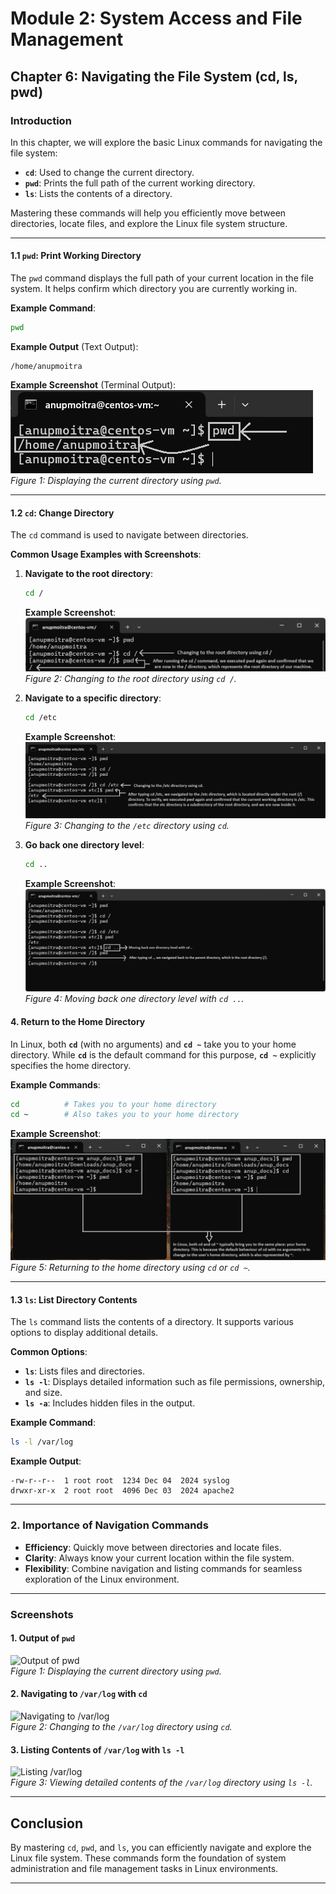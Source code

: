 # **Module 2: System Access and File Management**

## **Chapter 6: Navigating the File System (cd, ls, pwd)**

### **Introduction**  
In this chapter, we will explore the basic Linux commands for navigating the file system:  
- **`cd`**: Used to change the current directory.  
- **`pwd`**: Prints the full path of the current working directory.  
- **`ls`**: Lists the contents of a directory.  

Mastering these commands will help you efficiently move between directories, locate files, and explore the Linux file system structure.  

---

#### **1.1 `pwd`: Print Working Directory**  
The `pwd` command displays the full path of your current location in the file system. It helps confirm which directory you are currently working in.  

**Example Command**:  
```bash
pwd
```  

**Example Output** (Text Output):  
```
/home/anupmoitra
```

**Example Screenshot** (Terminal Output):  
![Output of pwd](screenshots/01-output-of-pwd.png)  
*Figure 1: Displaying the current directory using `pwd`.*

---

#### **1.2 `cd`: Change Directory**  
The `cd` command is used to navigate between directories.  

**Common Usage Examples with Screenshots**:  

1. **Navigate to the root directory**:  
   ```bash
   cd /
   ```  
   **Example Screenshot**:  
   ![Changing to root directory](screenshots/02-navigate-to-root.png)  
   *Figure 2: Changing to the root directory using `cd /`.*

2. **Navigate to a specific directory**:  
   ```bash
   cd /etc
   ```  
   **Example Screenshot**:  
   ![Changing to /etc directory](screenshots/03-navigate-to-etc.png)  
   *Figure 3: Changing to the `/etc` directory using `cd`.*

3. **Go back one directory level**:  
   ```bash
   cd ..
   ```  
   **Example Screenshot**:  
   ![Going up one level](screenshots/04-go-up-one-level.png)  
   *Figure 4: Moving back one directory level with `cd ..`.*

#### **4. Return to the Home Directory**  
In Linux, both **`cd`** (with no arguments) and **`cd ~`** take you to your home directory. While **`cd`** is the default command for this purpose, **`cd ~`** explicitly specifies the home directory.  

**Example Commands**:  
```bash
cd          # Takes you to your home directory
cd ~        # Also takes you to your home directory
```  

**Example Screenshot**:  
![Returning to the home directory](screenshots/05-return-home.png)  
*Figure 5: Returning to the home directory using `cd` or `cd ~`.*

---

#### **1.3 `ls`: List Directory Contents**  
The `ls` command lists the contents of a directory. It supports various options to display additional details.  

**Common Options**:  
- **`ls`**: Lists files and directories.  
- **`ls -l`**: Displays detailed information such as file permissions, ownership, and size.  
- **`ls -a`**: Includes hidden files in the output.  

**Example Command**:  
```bash
ls -l /var/log
```

**Example Output**:  
```
-rw-r--r--  1 root root  1234 Dec 04  2024 syslog
drwxr-xr-x  2 root root  4096 Dec 03  2024 apache2
```

---

### **2. Importance of Navigation Commands**  
- **Efficiency**: Quickly move between directories and locate files.  
- **Clarity**: Always know your current location within the file system.  
- **Flexibility**: Combine navigation and listing commands for seamless exploration of the Linux environment.  

---

### **Screenshots**  

#### **1. Output of `pwd`**  
![Output of pwd](screenshots/06-output-of-pwd.png)  
*Figure 1: Displaying the current directory using `pwd`.*

#### **2. Navigating to `/var/log` with `cd`**  
![Navigating to /var/log](screenshots/06-navigating-to-var-log.png)  
*Figure 2: Changing to the `/var/log` directory using `cd`.*

#### **3. Listing Contents of `/var/log` with `ls -l`**  
![Listing /var/log](screenshots/06-listing-var-log.png)  
*Figure 3: Viewing detailed contents of the `/var/log` directory using `ls -l`.*

---

## **Conclusion**  
By mastering `cd`, `pwd`, and `ls`, you can efficiently navigate and explore the Linux file system. These commands form the foundation of system administration and file management tasks in Linux environments.  

---
